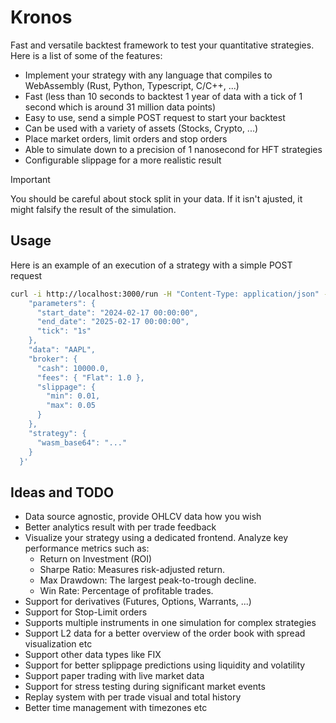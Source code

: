 # Kronos

Fast and versatile backtest framework to test your quantitative strategies. Here is a list of some of the features:

- Implement your strategy with any language that compiles to WebAssembly (Rust, Python, Typescript, C/C++, ...)
- Fast (less than 10 seconds to backtest 1 year of data with a tick of 1 second which is around 31 million data points)
- Easy to use, send a simple POST request to start your backtest
- Can be used with a variety of assets (Stocks, Crypto, ...)
- Place market orders, limit orders and stop orders
- Able to simulate down to a precision of 1 nanosecond for HFT strategies
- Configurable slippage for a more realistic result

> [!IMPORTANT]
> You should be careful about stock split in your data. If it isn't ajusted, it might falsify the result of the simulation.

## Usage

Here is an example of an execution of a strategy with a simple POST request

```sh
curl -i http://localhost:3000/run -H "Content-Type: application/json" -d '{
    "parameters": {
      "start_date": "2024-02-17 00:00:00",
      "end_date": "2025-02-17 00:00:00",
      "tick": "1s"
    },
    "data": "AAPL",
    "broker": {
      "cash": 10000.0,
      "fees": { "Flat": 1.0 },
      "slippage": {
        "min": 0.01,
        "max": 0.05
      }
    },
    "strategy": {
      "wasm_base64": "..."
    }
  }'
```

## Ideas and TODO

- Data source agnostic, provide OHLCV data how you wish
- Better analytics result with per trade feedback
- Visualize your strategy using a dedicated frontend. Analyze key performance metrics such as:
  - Return on Investment (ROI)
  - Sharpe Ratio: Measures risk-adjusted return.
  - Max Drawdown: The largest peak-to-trough decline.
  - Win Rate: Percentage of profitable trades.
- Support for derivatives (Futures, Options, Warrants, ...)
- Support for Stop-Limit orders
- Supports multiple instruments in one simulation for complex strategies
- Support L2 data for a better overview of the order book with spread visualization etc
- Support other data types like FIX
- Support for better splippage predictions using liquidity and volatility
- Support paper trading with live market data
- Support for stress testing during significant market events
- Replay system with per trade visual and total history
- Better time management with timezones etc
